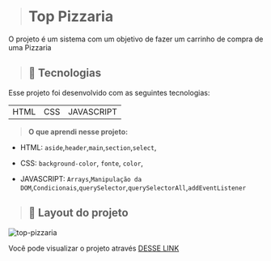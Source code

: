 ># Top Pizzaria
<p> O projeto é  um sistema com um objetivo de fazer um carrinho de compra de uma Pizzaria </p>

>## 🚀 Tecnologias
<p>Esse projeto foi desenvolvido com as seguintes tecnologias:</p>
<table>
<tr>
<td>HTML</td>
<td>CSS</td>
<td>JAVASCRIPT</td>
</tr>
</table>

>**O que aprendi nesse projeto:**

- HTML: `aside`,`header`,`main`,`section`,`select`,

- CSS: `background-color`, `fonte`, `color`,

- JAVASCRIPT: `Arrays`,`Manipulação da DOM`,`Condicionais`,`querySelector`,`querySelectorAll`,`addEventListener`



>## 🔖 Layout do projeto</h1>
![top-pizzaria](https://user-images.githubusercontent.com/110351770/222176748-8f965e9c-4db2-4c57-92bd-99e37d17999c.PNG)

Você pode visualizar o projeto através [DESSE LINK](https://top-pizzaria-m19l7ia2d-amandaluizafreitas.vercel.app/)
